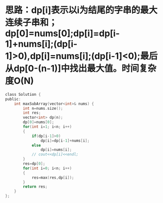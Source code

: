 # 思路：dp[i]表示以i为结尾的字串的最大连续子串和；dp[0]=nums[0];dp[i]=dp[i-1]+nums[i];(dp[i-1]>0),dp[i]=nums[i];(dp[i-1]<0);最后从dp[0-(n-1)]中找出最大值。时间复杂度O(N)
```c
class Solution {
public:
    int maxSubArray(vector<int>& nums) {
        int n=nums.size();
        int res;
        vector<int> dp(n);
        dp[0]=nums[0];
        for(int i=1; i<n; i++)
        {
            if(dp[i-1]>0)
                dp[i]=dp[i-1]+nums[i];
            else
                dp[i]=nums[i];
            // cout<<dp[i]<<endl;
        }
        res=dp[0];
        for(int i=0; i<n; i++)
        {
            res=max(res,dp[i]);
        }
        return res;
    }
};
```
